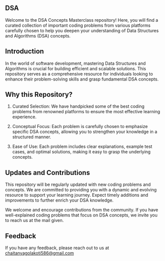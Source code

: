 
## DSA
Welcome to the DSA Concepts Masterclass repository! Here, you will find a curated collection of important coding problems from various platforms carefully chosen to help you deepen your understanding of Data Structures and Algorithms (DSA) concepts.


## Introduction
In the world of software development, mastering Data Structures and Algorithms is crucial for building efficient and scalable solutions. This repository serves as a comprehensive resource for individuals looking to enhance their problem-solving skills and grasp fundamental DSA concepts.

## Why this Repository?
1. Curated Selection: We have handpicked some of the best coding problems from renowned platforms to ensure the most effective learning experience.

2. Conceptual Focus: Each problem is carefully chosen to emphasize specific DSA concepts, allowing you to strengthen your knowledge in a structured manner.

3. Ease of Use: Each problem includes clear explanations, example test cases, and optimal solutions, making it easy to grasp the underlying concepts.

## Updates and Contributions
This repository will be regularly updated with new coding problems and concepts. We are committed to providing you with a dynamic and evolving resource to support your learning journey. Expect timely additions and improvements to further enrich your DSA knowledge.

We welcome and encourage contributions from the community. If you have well-explained coding problems that focus on DSA concepts, we invite you to reach us at the mail given.

## Feedback
If you have any feedback, please reach out to us at chaitanyagolakoti586@gmail.com
